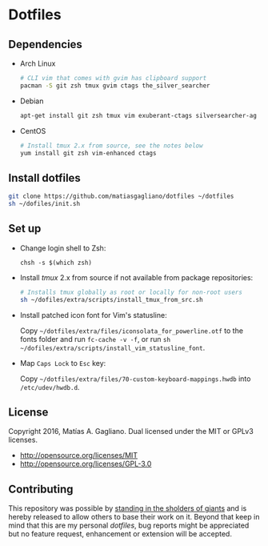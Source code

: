 Dotfiles
========


## Dependencies

- Arch Linux

  ```sh
  # CLI vim that comes with gvim has clipboard support
  pacman -S git zsh tmux gvim ctags the_silver_searcher
  ```

- Debian

  ```sh
  apt-get install git zsh tmux vim exuberant-ctags silversearcher-ag
  ```

- CentOS

  ```sh
  # Install tmux 2.x from source, see the notes below
  yum install git zsh vim-enhanced ctags
  ```


## Install dotfiles

```sh
git clone https://github.com/matiasgagliano/dotfiles ~/dotfiles
sh ~/dofiles/init.sh

```


## Set up

- Change login shell to Zsh:

  `chsh -s $(which zsh)`

- Install *tmux* 2.x from source if not available from package repositories:

  ```sh
  # Installs tmux globally as root or locally for non-root users
  sh ~/dofiles/extra/scripts/install_tmux_from_src.sh
  ```

- Install patched icon font for Vim's statusline:

  Copy `~/dotfiles/extra/files/iconsolata_for_powerline.otf`
  to the fonts folder and run `fc-cache -v -f`, or run
  `sh ~/dofiles/extra/scripts/install_vim_statusline_font`.

- Map `Caps Lock` to `Esc` key:

  Copy `~/dotfiles/extra/files/70-custom-keyboard-mappings.hwdb`
  into `/etc/udev/hwdb.d`.


## License

Copyright 2016, Matías A. Gagliano.
Dual licensed under the MIT or GPLv3 licenses.

* <http://opensource.org/licenses/MIT>
* <http://opensource.org/licenses/GPL-3.0>


## Contributing

This repository was possible by [standing in the sholders of giants][1] and is
hereby released to allow others to base their work on it. Beyond that keep in
mind that this are my personal *dotfiles*, bug reports might be appreciated but
no feature request, enhancement or extension will be accepted.

[1]: https://en.wikipedia.org/wiki/Standing_on_the_shoulders_of_giants

